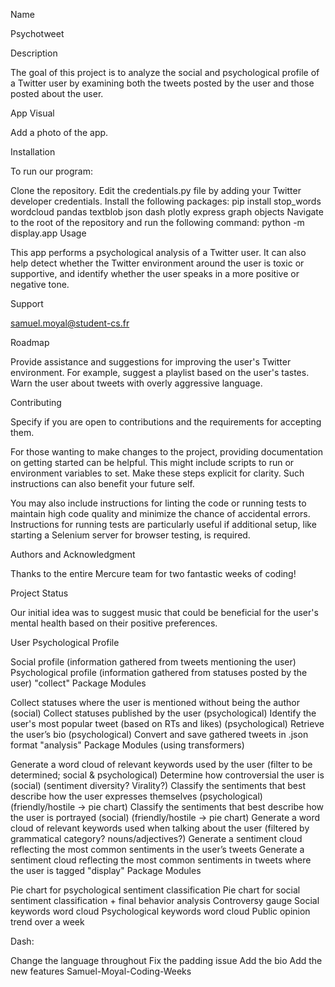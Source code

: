 Name

Psychotweet

Description

The goal of this project is to analyze the social and psychological profile of a Twitter user by examining both the tweets posted by the user and those posted about the user.

App Visual

Add a photo of the app.

Installation

To run our program:

Clone the repository.
Edit the credentials.py file by adding your Twitter developer credentials.
Install the following packages:
pip install stop_words wordcloud pandas textblob json dash plotly express graph objects
Navigate to the root of the repository and run the following command:
python -m display.app
Usage

This app performs a psychological analysis of a Twitter user. It can also help detect whether the Twitter environment around the user is toxic or supportive, and identify whether the user speaks in a more positive or negative tone.

Support

samuel.moyal@student-cs.fr

Roadmap

Provide assistance and suggestions for improving the user's Twitter environment. For example, suggest a playlist based on the user's tastes. Warn the user about tweets with overly aggressive language.

Contributing

Specify if you are open to contributions and the requirements for accepting them.

For those wanting to make changes to the project, providing documentation on getting started can be helpful. This might include scripts to run or environment variables to set. Make these steps explicit for clarity. Such instructions can also benefit your future self.

You may also include instructions for linting the code or running tests to maintain high code quality and minimize the chance of accidental errors. Instructions for running tests are particularly useful if additional setup, like starting a Selenium server for browser testing, is required.

Authors and Acknowledgment

Thanks to the entire Mercure team for two fantastic weeks of coding!

Project Status

Our initial idea was to suggest music that could be beneficial for the user's mental health based on their positive preferences.

User Psychological Profile

Social profile (information gathered from tweets mentioning the user)
Psychological profile (information gathered from statuses posted by the user)
"collect" Package Modules

Collect statuses where the user is mentioned without being the author (social)
Collect statuses published by the user (psychological)
Identify the user's most popular tweet (based on RTs and likes) (psychological)
Retrieve the user’s bio (psychological)
Convert and save gathered tweets in .json format
"analysis" Package Modules (using transformers)

Generate a word cloud of relevant keywords used by the user (filter to be determined; social & psychological)
Determine how controversial the user is (social) (sentiment diversity? Virality?)
Classify the sentiments that best describe how the user expresses themselves (psychological) (friendly/hostile -> pie chart)
Classify the sentiments that best describe how the user is portrayed (social) (friendly/hostile -> pie chart)
Generate a word cloud of relevant keywords used when talking about the user (filtered by grammatical category? nouns/adjectives?)
Generate a sentiment cloud reflecting the most common sentiments in the user’s tweets
Generate a sentiment cloud reflecting the most common sentiments in tweets where the user is tagged
"display" Package Modules

Pie chart for psychological sentiment classification
Pie chart for social sentiment classification + final behavior analysis
Controversy gauge
Social keywords word cloud
Psychological keywords word cloud
Public opinion trend over a week

Dash:

Change the language throughout
Fix the padding issue
Add the bio
Add the new features
Samuel-Moyal-Coding-Weeks
